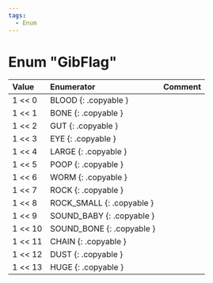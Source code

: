 ```yaml
---
tags:
  - Enum
---
```

# Enum "GibFlag"
|Value|Enumerator|Comment|
|:--|:--|:--|
|1 << 0 |BLOOD {: .copyable } | |
|1 << 1 |BONE {: .copyable } | |
|1 << 2 |GUT {: .copyable } | |
|1 << 3 |EYE {: .copyable } | |
|1 << 4 |LARGE {: .copyable } | |
|1 << 5 |POOP {: .copyable } | |
|1 << 6 |WORM {: .copyable } | |
|1 << 7 |ROCK {: .copyable } | |
|1 << 8 |ROCK_SMALL {: .copyable } | |
|1 << 9 |SOUND_BABY {: .copyable } | |
|1 << 10 |SOUND_BONE {: .copyable } | |
|1 << 11 |CHAIN {: .copyable } | |
|1 << 12 |DUST {: .copyable } | |
|1 << 13 |HUGE {: .copyable } | |

